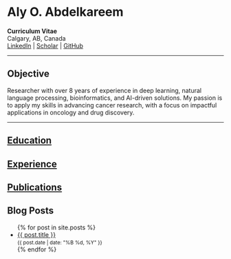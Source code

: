 # Aly O. Abdelkareem

**Curriculum Vitae**  
Calgary, AB, Canada  
[LinkedIn](https://www.linkedin.com/in/alyosama) | [Scholar](https://scholar.google.ca/citations?user=MWMQQGcAAAAJ) | [GitHub](https://github.com/alyosama)  

---

## Objective
Researcher with over 8 years of experience in deep learning, natural language processing, bioinformatics, and AI-driven solutions. My passion is to apply my skills in advancing cancer research, with a focus on impactful applications in oncology and drug discovery.

---

## [Education](education.md)
## [Experience](experience.md)
## [Publications](publications.md)


## Blog Posts
<ul>
  {% for post in site.posts %}
    <li>
      <a href="{{ post.url }}">{{ post.title }}</a> <br>
      <small>{{ post.date | date: "%B %d, %Y" }}</small>
    </li>
  {% endfor %}
</ul>